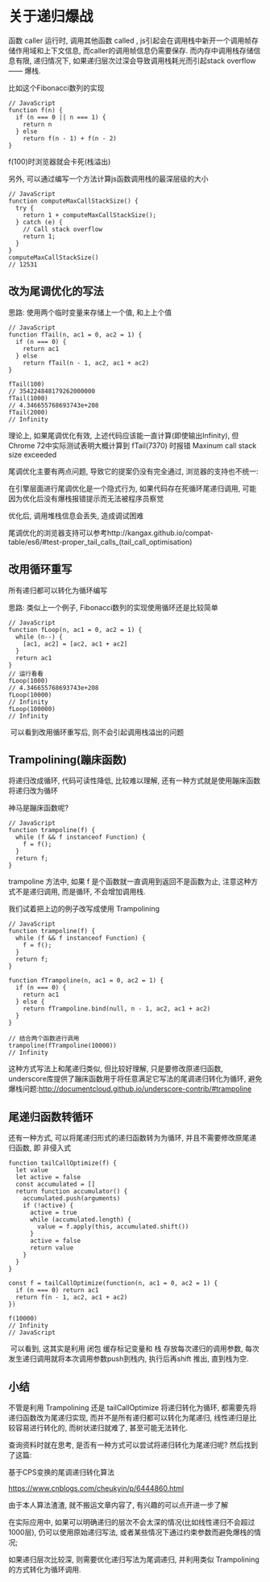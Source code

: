 <!--
Created: Fri Apr 10 2020 16:42:59 GMT+0800 (China Standard Time)
Modified: Fri Apr 10 2020 17:15:42 GMT+0800 (China Standard Time)
-->

# 关于递归爆战

函数 caller 运行时, 调用其他函数 called , js引起会在调用栈中新开一个调用帧存储作用域和上下文信息, 而caller的调用帧信息仍需要保存. 而内存中调用栈存储信息有限, 递归情况下, 如果递归层次过深会导致调用栈耗光而引起stack overflow —— 爆栈.

比如这个Fibonacci数列的实现

``` JS
// JavaScript
function f(n) {
  if (n === 0 || n === 1) {
    return n
  } else
    return f(n - 1) + f(n - 2)
}
```

​f(100)时浏览器就会卡死(栈溢出)

另外, 可以通过编写一个方法计算js函数调用栈的最深层级的大小

``` JS
// JavaScript
function computeMaxCallStackSize() {
  try {
    return 1 + computeMaxCallStackSize();
  } catch (e) {
    // Call stack overflow
    return 1;
  }
}
computeMaxCallStackSize()
// 12531
```

## 改为尾调优化的写法

思路: 使用两个临时变量来存储上一个值, 和上上个值

``` JS
// JavaScript
function fTail(n, ac1 = 0, ac2 = 1) {
  if (n === 0) {
    return ac1
  } else
    return fTail(n - 1, ac2, ac1 + ac2)
}

fTail(100)
// 354224848179262000000
fTail(1000)
// 4.346655768693743e+208
fTail(2000)
// Infinity
```

理论上, 如果尾调优化有效, 上述代码应该能一直计算(即使输出Infinity), 但Chrome 72中实际测试表明大概计算到 fTail(7370) 时报错 Maxinum call stack size exceeded

尾调优化主要有两点问题, 导致它的提案仍没有完全通过, 浏览器的支持也不统一:

在引擎层面进行尾调优化是一个隐式行为, 如果代码存在死循环尾递归调用, 可能因为优化后没有爆栈报错提示而无法被程序员察觉

优化后, 调用堆栈信息会丢失, 造成调试困难

尾调优化的浏览器支持可以参考http://kangax.github.io/compat-table/es6/#test-proper_tail_calls_(tail_call_optimisation)

## 改用循环重写

所有递归都可以转化为循环编写

思路: 类似上一个例子, Fibonacci数列的实现使用循环还是比较简单

``` JS
// JavaScript
function fLoop(n, ac1 = 0, ac2 = 1) {
  while (n--) {
    [ac1, ac2] = [ac2, ac1 + ac2]
  }
  return ac1
}
// 运行看看
fLoop(1000)
// 4.346655768693743e+208
fLoop(10000)
// Infinity
fLoop(100000)
// Infinity
```

​
可以看到改用循环重写后, 则不会引起调用栈溢出的问题

## Trampolining(蹦床函数)

将递归改成循环, 代码可读性降低, 比较难以理解, 还有一种方式就是使用蹦床函数将递归改为循环

神马是蹦床函数呢?

``` JS
// JavaScript
function trampoline(f) {
  while (f && f instanceof Function) {
    f = f();
  }
  return f;
}
```

trampoline 方法中, 如果 f 是个函数就一直调用到返回不是函数为止, 注意这种方式不是递归调用, 而是循环, 不会增加调用栈.

我们试着把上边的例子改写成使用 Trampolining

``` JS
// JavaScript
function trampoline(f) {
  while (f && f instanceof Function) {
    f = f();
  }
  return f;
}

function fTrampoline(n, ac1 = 0, ac2 = 1) {
  if (n === 0) {
    return ac1
  } else {
    return fTrampoline.bind(null, n - 1, ac2, ac1 + ac2)
  }
}

// 结合两个函数进行调用
trampoline(fTrampoline(10000))
// Infinity
```

这种方式写法上和尾递归类似, 但比较好理解, 只是要修改原递归函数, underscore库提供了蹦床函数用于将任意满足它写法的尾调递归转化为循环, 避免爆栈问题:http://documentcloud.github.io/underscore-contrib/#trampoline

## 尾递归函数转循环

还有一种方式, 可以将尾递归形式的递归函数转为为循环, 并且不需要修改原尾递归函数, 即 非侵入式

``` JS
function tailCallOptimize(f) {
  let value
  let active = false
  const accumulated = []
  return function accumulator() {
    accumulated.push(arguments)
    if (!active) {
      active = true
      while (accumulated.length) {
        value = f.apply(this, accumulated.shift())
      }
      active = false
      return value
    }
  }
}

const f = tailCallOptimize(function(n, ac1 = 0, ac2 = 1) {
  if (n === 0) return ac1
  return f(n - 1, ac2, ac1 + ac2)
})

f(10000)
// Infinity
// JavaScript
```

​
可以看到, 这其实是利用 闭包 缓存标记变量和 栈 存放每次递归的调用参数, 每次发生递归调用就将本次调用参数push到栈内, 执行后再shift 推出, 直到栈为空.

## 小结

不管是利用 Trampolining 还是 tailCallOptimize 将递归转化为循环, 都需要先将递归函数改为尾递归实现, 而并不是所有递归都可以转化为尾递归, 线性递归是比较容易进行转化的, 而树状递归就难了, 甚至可能无法转化.

查询资料时就在思考, 是否有一种方式可以尝试将递归转化为尾递归呢? 然后找到了这篇:

基于CPS变换的尾调递归转化算法

https://www.cnblogs.com/cheukyin/p/6444860.html

由于本人算法渣渣, 就不搬运文章内容了, 有兴趣的可以点开进一步了解

在实际应用中, 如果可以明确递归的层次不会太深的情况(比如线性递归不会超过1000层), 仍可以使用原始递归写法, 或者某些情况下通过约束参数而避免爆栈的情况; 

如果递归层次比较深, 则需要优化递归写法为尾调递归, 并利用类似 Trampolining 的方式转化为循环调用.

